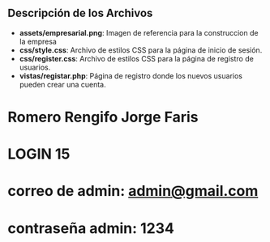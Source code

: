 ## Descripción de los Archivos

- **assets/empresarial.png**: Imagen de referencia para la construccion de la empresa
- **css/style.css**: Archivo de estilos CSS para la página de inicio de sesión.
- **css/register.css**: Archivo de estilos CSS para la página de registro de usuarios.
- **vistas/registar.php**: Página de registro donde los nuevos usuarios pueden crear una cuenta.

# Romero Rengifo Jorge Faris

# LOGIN 15

# correo de admin: admin@gmail.com
# contraseña admin: 1234

